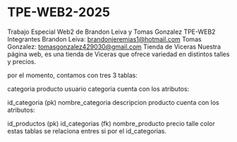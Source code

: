 # TPE-WEB2-2025
Trabajo Especial Web2 de Brandon Leiva y Tomas Gonzalez
TPE-WEB2
Integrantes
Brandon Leiva: brandonjeremias1@hotmail.com
Tomas Gonzalez: tomasgonzalez429030@gmail.com
Tienda de Viceras
Nuestra página web, es una tienda de Viceras que ofrece variedad en distintos talles y precios.

por el momento, contamos con tres 3 tablas:

categoria
producto
usuario
categoria cuenta con los atributos:

id_categoria (pk)
nombre_categoria
descripcion
producto cuenta con los atributos:

id_productos (pk)
id_categorias (fk)
nombre_producto
precio
talle
color
estas tablas se relaciona entres si por el id_categorias.
